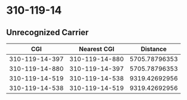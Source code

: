 # 310-119-14
## Unrecognized Carrier


| CGI | Nearest CGI | Distance |
|-----|-------------|----------|
| 310-119-14-397 | 310-119-14-880 | 5705.78796353 |
| 310-119-14-880 | 310-119-14-397 | 5705.78796353 |
| 310-119-14-519 | 310-119-14-538 | 9319.42692956 |
| 310-119-14-538 | 310-119-14-519 | 9319.42692956 |
